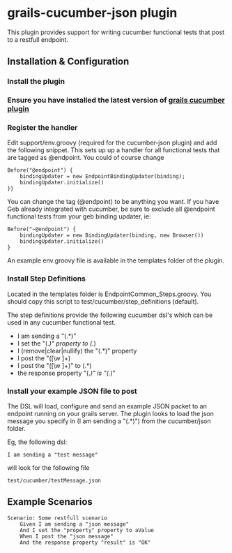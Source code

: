 grails-cucumber-json plugin
===========================

This plugin provides support for writing cucumber functional tests that post to a restfull endpoint.

Installation & Configuration
-------------

### Install the plugin

### Ensure you have installed the latest version of [grails cucumber plugin](https://github.com/hauner/grails-cucumber)

### Register the handler

Edit support/env.groovy (required for the cucumber-json plugin) and add the following snippet.
This sets up up a handler for all functional tests that are tagged as @endpoint.  You could of course change

    Before("@endpoint") {
        bindingUpdater = new EndpointBindingUpdater(binding);
        bindingUpdater.initialize()
    }}

You can change the tag (@endpoint) to be anything you want.  If you have Geb already integrated with cucumber, be sure to exclude all @endpoint functional tests from your geb binding updater, ie:

    Before("~@endpoint") {
        bindingUpdater = new BindingUpdater(binding, new Browser())
        bindingUpdater.initialize()
    }

An example env.groovy file is available in the templates folder of the plugin.

### Install Step Definitions

Located in the templates folder is EndpointCommon_Steps.groovy.  You should copy this script to test/cucumber/step_definitions (default).

The step definitions provide the following cucumber dsl's which can be used in any cucumber functional test.

* I am sending a "(.*)"
* I set the "(.*)" property to (.*)
* I (remove|clear|nullify) the "(.*)" property
* I post the "([\w ]+)
* I post the "([\w ]+)" to (.*)
* the response property "(.*)" is "(.*)"

### Install your example JSON file to post

The DSL will load, configure and send an example JSON packet to an endpoint running on your grails server.   The plugin looks to load the json message
you specify in (I am sending a "(.*)") from the cucumber/json folder.

Eg, the following dsl:

`I am sending a "test message"`

will look for the following file

`test/cucumber/testMessage.json`

Example Scenarios
-----------------

    Scenario: Some restfull scenario
        Given I am sending a "json message"
        And I set the "property" property to aValue
        When I post the "json message"
        And the response property "result" is "OK"

